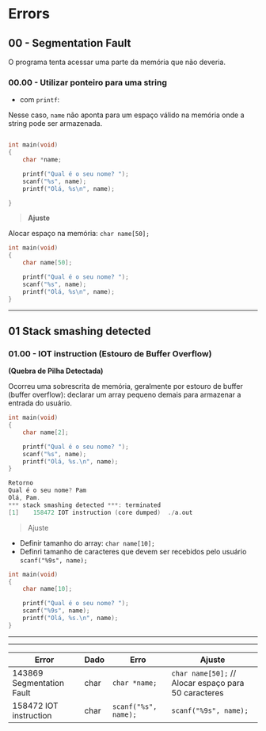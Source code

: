 # Errors

## 00 - Segmentation Fault

O programa tenta acessar uma parte da memória que não deveria.

### 00.00 - Utilizar ponteiro para uma string

- com `printf`:

Nesse caso, `name` não aponta para um espaço válido na memória onde a string pode ser armazenada.

```c

int main(void)
{
    char *name;

    printf("Qual é o seu nome? ");
    scanf("%s", name);
    printf("Olá, %s\n", name);

}
```

> **Ajuste**

Alocar espaço na memória: `char name[50];`

```c
int main(void)
{
    char name[50];

    printf("Qual é o seu nome? ");
    scanf("%s", name);
    printf("Olá, %s\n", name);
}
```

----------------------------------------

## 01 Stack smashing detected 

### 01.00 - IOT instruction (Estouro de Buffer Overflow)

**(Quebra de Pilha Detectada)**

Ocorreu uma sobrescrita de memória, geralmente por estouro de buffer (buffer overflow): declarar um array pequeno demais para armazenar a entrada do usuário.

```c
int main(void)
{
    char name[2];

    printf("Qual é o seu nome? ");
    scanf("%s", name);
    printf("Olá, %s.\n", name);
}

Retorno
Qual é o seu nome? Pam
Olá, Pam.
*** stack smashing detected ***: terminated
[1]    158472 IOT instruction (core dumped)  ./a.out
```

> Ajuste

- Definir tamanho do array: `char name[10];` 
- Definri tamanho de caracteres que devem ser recebidos pelo usuário `scanf("%9s", name);`

```c
int main(void)
{
    char name[10];

    printf("Qual é o seu nome? ");
    scanf("%9s", name);
    printf("Olá, %s.\n", name);
}
```
------------------------



---------------------------------------

Error | Dado | Erro | Ajuste
-|-|-|-
143869 Segmentation Fault | char | `char *name;` |  `char name[50];` // Alocar espaço para 50 caracteres  |
158472 IOT instruction | char | `scanf("%s", name);` | `scanf("%9s", name);`